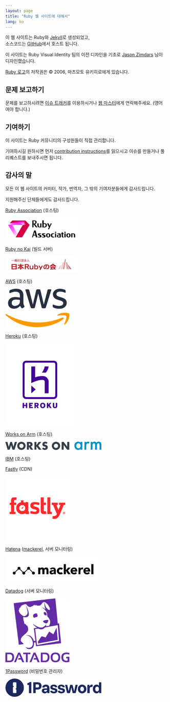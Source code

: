 ```yaml
---
layout: page
title: "Ruby 웹 사이트에 대해서"
lang: ko
---
```


이 웹 사이트는 Ruby와 [Jekyll][jekyll]로 생성되었고,<br>
소스코드는 [GitHub][github-repo]에서 호스트 됩니다.

이 사이트는 Ruby Visual Identity 팀의 이전 디자인을 기초로
[Jason Zimdars][jzimdars] 님이 디자인했습니다.

[Ruby 로고][logo]의 저작권은 &copy; 2006, 마츠모토
유키히로에게 있습니다.


## 문제 보고하기 ##

문제를 보고하시려면 [이슈 트래커][github-issues]를
이용하시거나 [웹 마스터][webmaster]에게 연락해주세요.
(영어여야 합니다.)


## 기여하기 ##

이 사이트는 Ruby 커뮤니티의 구성원들이 직접 관리합니다.

기여하시길 원하시면 먼저 [contribution instructions][github-wiki]를
읽으시고 이슈를 만들거나 풀 리퀘스트를 보내주시면 됩니다.


## 감사의 말 ##

모든 이 웹 사이트의 커미터, 작가, 번역자, 그 밖의 기여자분들에게
감사드립니다.

지원해주신 단체들에게도 감사드립니다.

[Ruby Association][rubyassociation] (호스팅)

<img src="../../../images/sponsor/ra.png" alt="Ruby Association" width="227" height="70" />

[Ruby no Kai][rubynokai] (빌드 서버)

<img src="../../../images/sponsor/ruby-no-kai.png" alt="Ruby no Kai" width="225" height="50" />

[AWS][aws] (호스팅)

<img src="../../../images/sponsor/aws.png" alt="AWS" width="200" height="120" />

[Heroku][heroku] (호스팅)

<img src="../../../images/sponsor/heroku.png" alt="Heroku" width="216" height="256" />

[Works on Arm][works-on-arm] (호스팅)

<img src="../../../images/sponsor/works-on-arm.png" alt="Works on Arm" width="300" height="26" />

[IBM][ibm] (호스팅)

[Fastly][fastly] (CDN)

<img src="../../../images/sponsor/fastly.png" alt="Fastly" width="200" height="200" />

[Hatena][hatena] ([mackerel][mackerel], 서버 모니터링)

<img src="../../../images/sponsor/mackerel.png" alt="mackerel" width="300" height="80" />

[Datadog][datadog] (서버 모니터링)

<img src="../../../images/sponsor/dd.png" alt="Datadog" width="200" height="200" />

[1Password][1password] (비밀번호 관리자)

<img src="../../../images/sponsor/1password.png" alt="1password" width="300" height="57" />

[logo]: /ko/about/logo/
[webmaster]: mailto:webmaster@ruby-lang.org
[jekyll]: http://www.jekyllrb.com/
[jzimdars]: https://twitter.com/jasonzimdars
[github-repo]: https://github.com/ruby/www.ruby-lang.org/
[github-issues]: https://github.com/ruby/www.ruby-lang.org/issues
[github-wiki]: https://github.com/ruby/www.ruby-lang.org/wiki
[rubyassociation]: http://www.ruby.or.jp
[heroku]: https://www.heroku.com/
[works-on-arm]: https://www.arm.com/markets/computing-infrastructure/works-on-arm
[ibm]: https://www.ibm.com
[fastly]: http://www.fastly.com
[hatena]: http://hatenacorp.jp/
[mackerel]: https://mackerel.io/
[rubynokai]: http://ruby-no-kai.org/
[aws]: https://aws.amazon.com/
[datadog]: https://www.datadoghq.com/
[1password]: https://1password.com/
